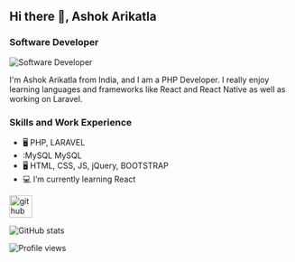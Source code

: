## Hi there 👋, Ashok Arikatla
### Software Developer
![Software Developer](https://arturssmirnovs.github.io/github-profile-readme-generator/images/banner.png)

I'm Ashok Arikatla from India, and I am a PHP Developer. I really enjoy learning languages and frameworks like React and React Native as well as working on Laravel.

### Skills and Work Experience

- 🖥️ PHP, LARAVEL
- :MySQL MySQL
- 🖥️ HTML, CSS, JS, jQuery, BOOTSTRAP
- 💻 I’m currently learning React 


[<img src='https://cdn.jsdelivr.net/npm/simple-icons@3.0.1/icons/github.svg' alt='github' height='40'>](https://github.com/ashokarikatla0402)  

![GitHub stats](https://github-readme-stats.vercel.app/api?username=ashokarikatla0402&show_icons=true)  

![Profile views](https://gpvc.arturio.dev/ashokarikatla0402)  
